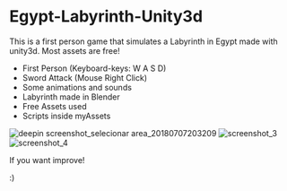 # Egypt-Labyrinth-Unity3d

This is a first person game that simulates a Labyrinth in Egypt made with unity3d. Most assets are free!

- First Person (Keyboard-keys: W A S D)  
- Sword Attack (Mouse Right Click) 
- Some animations and sounds
- Labyrinth made in Blender
- Free Assets used
- Scripts inside myAssets

![deepin screenshot_selecionar area_20180707203209](https://user-images.githubusercontent.com/21102697/42414228-2695a576-8220-11e8-852e-73ab1c5d2b62.png)
![screenshot_3](https://user-images.githubusercontent.com/21102697/42581627-23542fa6-8525-11e8-8628-780a3f8c7744.png)
![screenshot_4](https://user-images.githubusercontent.com/21102697/42581628-23aeb57a-8525-11e8-8159-554473112555.png)


If you want improve! 

:)
